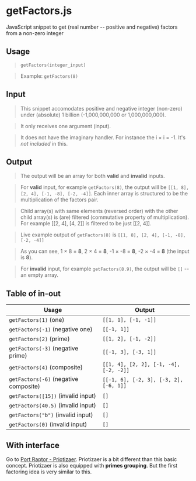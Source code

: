 # getFactors.js
JavaScript snippet to get (real number -- positive and negative) factors from a non-zero integer

## Usage
> `getFactors(integer_input)`

> Example: `getFactors(8)`

## Input
> This snippet accomodates positive and negative integer (non-zero) under (absolute) 1 billion (-1,000,000,000 or 1,000,000,000).

> It only receives one argument (input).

> It does not have the imaginary handler. For instance the i &times; i = -1. It's *not included* in this.

## Output 
> The output will be an array for both **valid** and **invalid** inputs.

> For **valid** input, for example `getFactors(8)`, the output will be `[[1, 8], [2, 4], [-1, -8], [-2, -4]]`. Each inner array is structured to be the multiplication of the factors pair.

> Child array(s) with same elements (reversed order) with the other child array(s) is (are) filtered (commutative property of multiplication). For example [[2, 4], [4, 2]] is filtered to be just [[2, 4]].

> Live example output of `getFactors(8)` is `[[1, 8], [2, 4], [-1, -8], [-2, -4]]` 

> As you can see, 1 &times; 8 = **8**, 2 &times; 4 = **8**, -1 &times; -8 = **8**, -2 &times; -4 = **8** (the input is **8**).

> For **invalid** input, for example `getFactors(8.9)`, the output will be `[]` -- an empty array.

## Table of in-out

Usage | Output
------|--------
`getFactors(1)` (one) | `[[1, 1], [-1, -1]]`
`getFactors(-1)` (negative one) | `[[-1, 1]]`
`getFactors(2)` (prime) | `[[1, 2], [-1, -2]]`
`getFactors(-3)` (negative prime) | `[[-1, 3], [-3, 1]]`
`getFactors(4)` (composite) | `[[1, 4], [2, 2], [-1, -4], [-2, -2]]`
`getFactors(-6)` (negative composite) | `[[-1, 6], [-2, 3], [-3, 2], [-6, 1]]`
`getFactors([15])` (invalid input) | `[]`
`getFactors(40.5)` (invalid input) | `[]`
`getFactors("b")` (invalid input) | `[]`
`getFactors(0)` (invalid input) | `[]`


## With interface
Go to <a href="http://portraptor.johanpaul.net/2015/09/priotizaer-prime-factorization-er.html" target="_blank" title="new tab">Port Raptor - Priotizaer</a>. Priotizaer is a bit different than this basic concept. Priotizaer is also equipped with **primes grouping**. But the first factoring idea is very similar to this.
